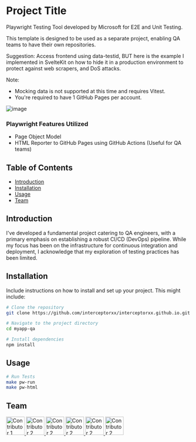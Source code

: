 # Project Title

Playwright Testing Tool developed by Microsoft for E2E and Unit Testing.

This template is designed to be used as a separate project, enabling QA teams to have their own repositories.

Suggestion: Access frontend using data-testid, BUT here is the example I implemented in SvelteKit on how to hide it in a production environment to protect against web scrapers, and DoS attacks.

Note: 
* Mocking data is not supported at this time and requires Vitest.
* You're required to have 1 GitHub Pages per account.

![image](https://github.com/interceptorxx/interceptorxx.github.io/assets/152772842/30771fb1-c196-4195-bbca-011f49bf62fe)


### Playwright Features Utilized
* Page Object Model
* HTML Reporter to GitHub Pages using GitHub Actions (Useful for QA teams)

## Table of Contents

- [Introduction](#introduction)
- [Installation](#installation)
- [Usage](#usage)
- [Team](#configuration)

## Introduction

I've developed a fundamental project catering to QA engineers, with a primary emphasis on establishing a robust CI/CD (DevOps) pipeline. While my focus has been on the infrastructure for continuous integration and deployment, I acknowledge that my exploration of testing practices has been limited.

## Installation

Include instructions on how to install and set up your project. This might include:

```bash
# Clone the repository
git clone https://github.com/interceptorxx/interceptorxx.github.io.git

# Navigate to the project directory
cd myapp-qa

# Install dependencies
npm install
```

## Usage

```bash
# Run Tests
make pw-run
make pw-html
```

## Team
<p>
  <a href="https://github.com/contributor1">
    <img src="https://github.com/contributor1.png" width="50" height="50" alt="Contributor 1">
  </a>
  <a href="https://github.com/contributor2">
    <img src="https://github.com/contributor2.png" width="50" height="50" alt="Contributor 2">
  </a>
    <a href="https://github.com/contributor2">
    <img src="https://github.com/contributor2.png" width="50" height="50" alt="Contributor 2">
  </a>
    <a href="https://github.com/contributor2">
    <img src="https://github.com/contributor2.png" width="50" height="50" alt="Contributor 2">
  </a>
    <a href="https://github.com/contributor2">
    <img src="https://github.com/contributor2.png" width="50" height="50" alt="Contributor 2">
  </a>
    <a href="https://github.com/contributor2">
    <img src="https://github.com/contributor2.png" width="50" height="50" alt="Contributor 2">
  </a>
  <!-- Add more contributors as needed -->
</p>
